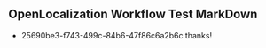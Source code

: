 ## OpenLocalization Workflow Test MarkDown
* 25690be3-f743-499c-84b6-47f86c6a2b6c thanks!

<!--HONumber=Nov16_HO3-->


